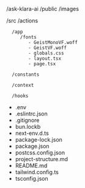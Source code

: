 /ask-klara-ai
   /public
      /images

   /src
      /actions
      
      /app
         /fonts
            - GeistMonoVF.woff
            - GeistVF.woff
            - globals.css 
            - layout.tsx 
            - page.tsx
      
      /constants
      
      /context
      
      /hooks
      
   - .env
   - .eslintrc.json
   - .gitignore
   - bun.lockb
   - next-env.d.ts
   - package-lock.json
   - package.json
   - postcss.config.json
   - project-structure.md
   - README.md
   - tailwind.config.ts
   - tsconfig.json